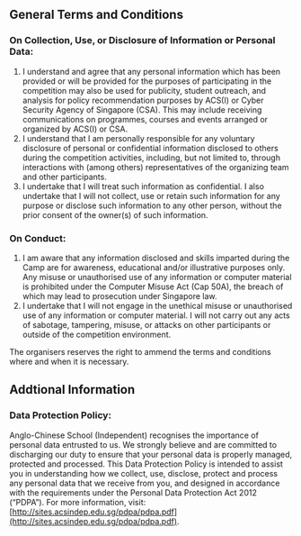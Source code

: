 ## General Terms and Conditions 

### On Collection, Use, or Disclosure of Information or Personal Data:
1) I understand and agree that any personal information which has been provided or will be provided for the purposes of participating in the competition may also be used for publicity, student outreach, and analysis for policy recommendation purposes by ACS(I) or Cyber Security Agency of Singapore (CSA). This may include receiving communications on programmes, courses and events arranged or organized by ACS(I) or CSA.
2) I understand that I am personally responsible for any voluntary disclosure of personal or confidential information disclosed to others during the competition activities, including, but not limited to, through interactions with (among others) representatives of the organizing team and other participants.
3) I undertake that I will treat such information as confidential. I also undertake that I will not collect, use or retain such information for any purpose or disclose such information to any other person, without the prior consent of the owner(s) of such information.

### On Conduct:
1) I am aware that any information disclosed and skills imparted during the Camp are for awareness, educational and/or illustrative purposes only. Any misuse or unauthorised use of any information or computer material is prohibited under the Computer Misuse Act (Cap 50A), the breach of which may lead to prosecution under Singapore law.
2) I undertake that I will not engage in the unethical misuse or unauthorised use of any information or computer material. I will not carry out any acts of sabotage, tampering, misuse, or attacks on other participants or outside of the competition environment.

The organisers reserves the right to ammend the terms and conditions where and when it is necessary. 

## Addtional Information

### Data Protection Policy:
Anglo-Chinese School (Independent) recognises the importance of personal data entrusted to us. 
We strongly believe and are committed to discharging our duty to ensure that your personal data is properly managed, protected and processed. 
This Data Protection Policy is intended to assist you in understanding how we collect, use, disclose, protect and process any personal data that we receive from you, and designed in accordance with the requirements under the Personal Data Protection Act 2012 (“PDPA”). 
For more information, visit: [http://sites.acsindep.edu.sg/pdpa/pdpa.pdf](http://sites.acsindep.edu.sg/pdpa/pdpa.pdf).

